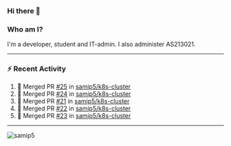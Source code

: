 ### Hi there 👋

### Who am I?
I'm a developer, student and IT-admin. I also administer AS213021.

---
### :zap: Recent Activity
<!--START_SECTION:activity-->
1. 🎉 Merged PR [#25](https://github.com/samip5/k8s-cluster/pull/25) in [samip5/k8s-cluster](https://github.com/samip5/k8s-cluster)
2. 🎉 Merged PR [#24](https://github.com/samip5/k8s-cluster/pull/24) in [samip5/k8s-cluster](https://github.com/samip5/k8s-cluster)
3. 🎉 Merged PR [#21](https://github.com/samip5/k8s-cluster/pull/21) in [samip5/k8s-cluster](https://github.com/samip5/k8s-cluster)
4. 🎉 Merged PR [#22](https://github.com/samip5/k8s-cluster/pull/22) in [samip5/k8s-cluster](https://github.com/samip5/k8s-cluster)
5. 🎉 Merged PR [#23](https://github.com/samip5/k8s-cluster/pull/23) in [samip5/k8s-cluster](https://github.com/samip5/k8s-cluster)
<!--END_SECTION:activity-->
---

<img align="center" src="https://github-readme-stats.vercel.app/api?username=samip5&show_icons=true" alt="samip5" />
